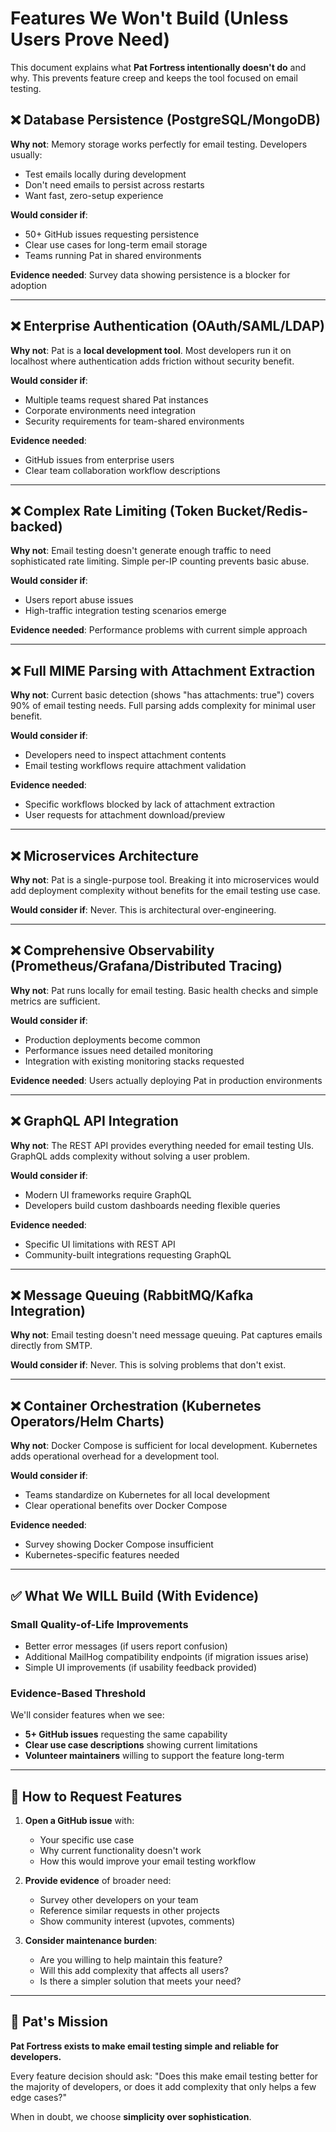 # Features We Won't Build (Unless Users Prove Need)

This document explains what **Pat Fortress intentionally doesn't do** and why. This prevents feature creep and keeps the tool focused on email testing.

## ❌ **Database Persistence (PostgreSQL/MongoDB)**

**Why not**: Memory storage works perfectly for email testing. Developers usually:
- Test emails locally during development
- Don't need emails to persist across restarts
- Want fast, zero-setup experience

**Would consider if**:
- 50+ GitHub issues requesting persistence
- Clear use cases for long-term email storage
- Teams running Pat in shared environments

**Evidence needed**: Survey data showing persistence is a blocker for adoption

---

## ❌ **Enterprise Authentication (OAuth/SAML/LDAP)**

**Why not**: Pat is a **local development tool**. Most developers run it on localhost where authentication adds friction without security benefit.

**Would consider if**:
- Multiple teams request shared Pat instances
- Corporate environments need integration
- Security requirements for team-shared environments

**Evidence needed**:
- GitHub issues from enterprise users
- Clear team collaboration workflow descriptions

---

## ❌ **Complex Rate Limiting (Token Bucket/Redis-backed)**

**Why not**: Email testing doesn't generate enough traffic to need sophisticated rate limiting. Simple per-IP counting prevents basic abuse.

**Would consider if**:
- Users report abuse issues
- High-traffic integration testing scenarios emerge

**Evidence needed**: Performance problems with current simple approach

---

## ❌ **Full MIME Parsing with Attachment Extraction**

**Why not**: Current basic detection (shows "has attachments: true") covers 90% of email testing needs. Full parsing adds complexity for minimal user benefit.

**Would consider if**:
- Developers need to inspect attachment contents
- Email testing workflows require attachment validation

**Evidence needed**:
- Specific workflows blocked by lack of attachment extraction
- User requests for attachment download/preview

---

## ❌ **Microservices Architecture**

**Why not**: Pat is a single-purpose tool. Breaking it into microservices would add deployment complexity without benefits for the email testing use case.

**Would consider if**: Never. This is architectural over-engineering.

---

## ❌ **Comprehensive Observability (Prometheus/Grafana/Distributed Tracing)**

**Why not**: Pat runs locally for email testing. Basic health checks and simple metrics are sufficient.

**Would consider if**:
- Production deployments become common
- Performance issues need detailed monitoring
- Integration with existing monitoring stacks requested

**Evidence needed**: Users actually deploying Pat in production environments

---

## ❌ **GraphQL API Integration**

**Why not**: The REST API provides everything needed for email testing UIs. GraphQL adds complexity without solving a user problem.

**Would consider if**:
- Modern UI frameworks require GraphQL
- Developers build custom dashboards needing flexible queries

**Evidence needed**:
- Specific UI limitations with REST API
- Community-built integrations requesting GraphQL

---

## ❌ **Message Queuing (RabbitMQ/Kafka Integration)**

**Why not**: Email testing doesn't need message queuing. Pat captures emails directly from SMTP.

**Would consider if**: Never. This is solving problems that don't exist.

---

## ❌ **Container Orchestration (Kubernetes Operators/Helm Charts)**

**Why not**: Docker Compose is sufficient for local development. Kubernetes adds operational overhead for a development tool.

**Would consider if**:
- Teams standardize on Kubernetes for all local development
- Clear operational benefits over Docker Compose

**Evidence needed**:
- Survey showing Docker Compose insufficient
- Kubernetes-specific features needed

---

## ✅ **What We WILL Build (With Evidence)**

### **Small Quality-of-Life Improvements**
- Better error messages (if users report confusion)
- Additional MailHog compatibility endpoints (if migration issues arise)
- Simple UI improvements (if usability feedback provided)

### **Evidence-Based Threshold**
We'll consider features when we see:
- **5+ GitHub issues** requesting the same capability
- **Clear use case descriptions** showing current limitations
- **Volunteer maintainers** willing to support the feature long-term

---

## 📝 **How to Request Features**

1. **Open a GitHub issue** with:
   - Your specific use case
   - Why current functionality doesn't work
   - How this would improve your email testing workflow

2. **Provide evidence** of broader need:
   - Survey other developers on your team
   - Reference similar requests in other projects
   - Show community interest (upvotes, comments)

3. **Consider maintenance burden**:
   - Are you willing to help maintain this feature?
   - Will this add complexity that affects all users?
   - Is there a simpler solution that meets your need?

---

## 🎯 **Pat's Mission**

**Pat Fortress exists to make email testing simple and reliable for developers.**

Every feature decision should ask: "Does this make email testing better for the majority of developers, or does it add complexity that only helps a few edge cases?"

When in doubt, we choose **simplicity over sophistication**.
